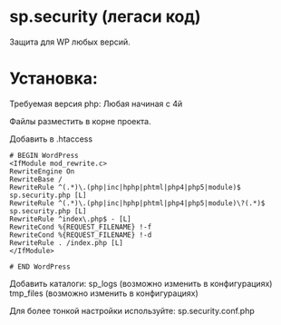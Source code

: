 # sp.security (легаси код)
Защита для WP любых версий.

# Установка:

Требуемая версия php: Любая начиная с 4й

Файлы разместить в корне проекта.

Добавить в .htaccess
```
# BEGIN WordPress
<IfModule mod_rewrite.c>
RewriteEngine On
RewriteBase /
RewriteRule ^(.*)\.(php|inc|hphp|phtml|php4|php5|module)$ 		        sp.security.php [L]
RewriteRule ^(.*)\.(php|inc|hphp|phtml|php4|php5|module)\?(.*)$ 		sp.security.php [L]
RewriteRule ^index\.php$ - [L]
RewriteCond %{REQUEST_FILENAME} !-f
RewriteCond %{REQUEST_FILENAME} !-d
RewriteRule . /index.php [L]
</IfModule>

# END WordPress
```

Добавить каталоги: 
sp_logs (возможно изменить в конфигурациях)
tmp_files (возможно изменить в конфигурациях)

Для более тонкой настройки используйте: sp.security.conf.php
